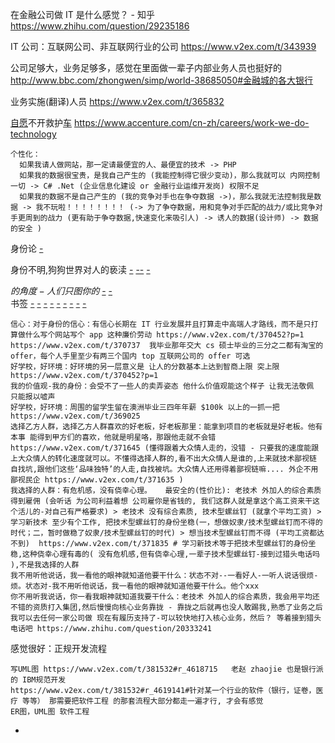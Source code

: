 
在金融公司做 IT 是什么感觉？ - 知乎
https://www.zhihu.com/question/29235186

IT 公司：互联网公司、非互联网行业的公司
https://www.v2ex.com/t/343939

公司足够大，业务足够多，感觉在里面做一辈子内部业务人员也挺好的
http://www.bbc.com/zhongwen/simp/world-38685050#金融城的各大银行

业务实施(翻译)人员 https://www.v2ex.com/t/365832

[自愿](https://github.com/7900ms/000nottheater_deserted_systemsoftware/tree/master/supplementary/Zhihua#自愿--去考虑在身份转化时唯一能互通的东西)不开救护[车](https://github.com/7900ms/000nottheater_deserted_systemlibrary/blob/master/supplementary/chain-救护车.txt) https://www.accenture.com/cn-zh/careers/work-we-do-technology

```
个性化：
  如果我请人做网站，那一定请最便宜的人、最便宜的技术 -> PHP
  如果我的数据很宝贵，是我自己产生的 (我能控制得它很少变动)，那么我就可以 内网控制一切 -> C# .Net (企业信息化建设 or 金融行业运维开发岗) 权限不足
  如果我的数据不是自己产生的 (我的竞争对手也在争夺数据 ->)，那么我就无法控制我是数据 -> 我不玩啦！！！！！！！！ (-> 为了争夺数据，用和竞争对手匹配的战力/或比竞争对手更周到的战力 (更有助于争夺数据,快速变化来吸引人) -> 诱人的数据(设计师) -> 数据的安全 )
```

身份论 [-](https://github.com/7900ms/000nottheater_deserted_systemlibrary/blob/master/supplementary/week-Rob.txt)

身份不明,狗狗世界对人的亵渎 [-](https://www.v2ex.com/notes/28704) [--](https://www.zhihu.com/question/37255819#G数据库开发。被坑了不懂考取证书) [-](https://stateofdev.com/c/backend#坑的合集)

$的角度-人们只图你的$ [-](https://github.com/7900ms/000nottheater_deserted_systemlibrary/blob/master/supplementary/week-Rob.txt#动手能力不是很强，但作业总能大高分) [-](https://github.com/7900ms/000nottheater_deserted_systemsoftware/tree/master/supplementary/term-robber) <br> 书签 [-](http://www.yitaiedu.com/sap/standard/abap.htm#sap教程abap#GuoYu) [-](http://www.yitaiedu.com/blog/?p=135#GuoYuSAP) [-](http://sap.iteye.com/blog/155117) [-](http://www.itpub.net/thread-1710689-1-1.html) [-](https://www.zhihu.com/question/33584961#SAP跑在Netweaver平台上-描述业务底层) [-](http://www.echojb.com/sap/2016/11/04/251621.html) [-](http://www.sohu.com/a/142137530_163524#防止下套。对自己严格要求,竞争太激烈了-SAP的面试录用比例都保持在0.8%-2%之间-把这当成一种锻炼吧) [-](https://github.com/7900ms/000nottheater_deserted_systemsoftware/tree/master/local-window#防止下套) [-](https://github.com/7900ms/000nottheater_deserted_forfindingmore/tree/master/tech-translation#翻译-用老语言翻译业务逻辑)

```
信心：对于身份的信心：有信心长期在 IT 行业发展并且打算走中高端人才路线，而不是只打算做什么写个网站写个 app 这种廉价劳动 https://www.v2ex.com/t/370452?p=1 https://www.v2ex.com/t/370737  我毕业那年交大 cs 硕士毕业的三分之二都有淘宝的 offer，每个人手里至少有两三个国内 top 互联网公司的 offer 可选
好学校，好环境：好环境的另一层意义是 让人的分数基本上达到智商上限 突上限 https://www.v2ex.com/t/370452?p=1
我的价值观-我的身份：会受不了一些人的卖弄姿态 他什么价值观能这个样子 让我无法敬佩 只能报以嘘声
好学校，好环境：周围的留学生留在澳洲毕业三四年年薪 $100k 以上的一抓一把 https://www.v2ex.com/t/369025
选择乙方人群，选择乙方人群喜欢的好老板，好老板那里：能拿到项目的老板就是好老板。他有本事 能得到甲方们的喜欢，他就是明星咯，那跟他走就不会错 https://www.v2ex.com/t/371645 (懂得跟着大众情人走的，没错 - 只要我的速度能跟上大众情人的转化速度就可以。不懂得选择人群的,看不出大众情人是谁的,上来就技术鄙视链 自找坑,跟他们这些‘品味独特’的人走,自找被坑。大众情人还用得着鄙视链嘛.... 外企不用鄙视民企 https://www.v2ex.com/t/371635 )
我选择的人群：有危机感，没有侥幸心理。   最安全的(性价比): 老技术 外加人的综合素质得到雇佣 (会听话 为公司利益着想 公司雇你是省钱的, 我们这群人就是拿这个高工资来干这个活儿的-对自己有严格要求) > 老技术 没有综合素质, 技术型螺丝钉 (就拿个平均工资) > 学习新技术 至少有个工作, 把技术型螺丝钉的身份坐稳(一，想做奴隶/技术型螺丝钉而不得的时代；二，暂时做稳了奴隶/技术型螺丝钉的时代) > 想当技术型螺丝钉而不得 (平均工资都达不到)  https://www.v2ex.com/t/371835 # 学习新技术等于把技术型螺丝钉的身份坐稳,这种侥幸心理有毒的( 没有危机感,但有侥幸心理,一辈子技术型螺丝钉-接到过猎头电话吗 ),不是我选择的人群
我不用听他说话，我一看他的眼神就知道他要干什么：状态不对--一看好人-一听人说话很烦-烦。状态对-我不用听他说话，我一看他的眼神就知道他要干什么。他个xxx
你不用听我说话，你一看我眼神就知道我要干什么：老技术 外加人的综合素质，我会用平均还不错的资质打入集团,然后慢慢向核心业务靠拢 - 靠拢之后就再也没人敢踢我,熟悉了业务之后我可以去任何一家公司做 现在有履历支持了-可以较快地打入核心业务，然后？ 等着接到猎头电话吧 https://www.zhihu.com/question/20333241
```

感觉很好：正规开发流程 
```
写UML图 https://www.v2ex.com/t/381532#r_4618715   老赵 zhaojie 也是银行派的 IBM规范开发 
https://www.v2ex.com/t/381532#r_4619141#针对某一个行业的软件（银行，证卷，医疗 等等） 那需要把软件工程 的那套流程大部分都走一遍才行, 才会有感觉 
ER图，UML图 软件工程
```


-
